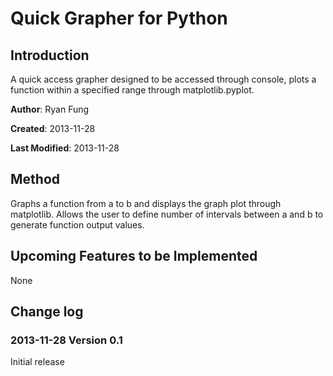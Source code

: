 Quick Grapher for Python
========================

Introduction
------------

A quick access grapher designed to be accessed through console, plots a function within a specified range through matplotlib.pyplot.

**Author**: Ryan Fung

**Created**: 2013-11-28

**Last Modified**: 2013-11-28

Method
------
Graphs a function from a to b and displays the graph plot through matplotlib. Allows the user to define number of intervals between a and b to generate function output values.

Upcoming Features to be Implemented
-----------------------------------
None


Change log
----------
### 2013-11-28 Version 0.1
Initial release